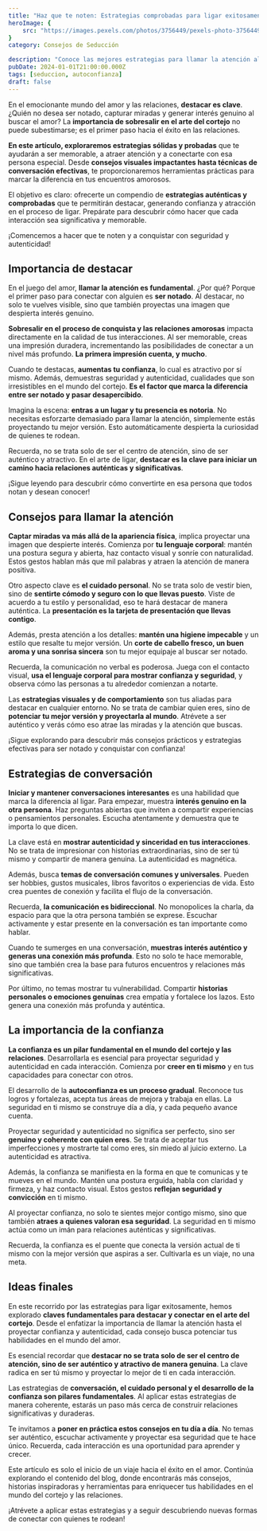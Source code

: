```yaml
---
title: "Haz que te noten: Estrategias comprobadas para ligar exitosamente"
heroImage: {
	src: "https://images.pexels.com/photos/3756449/pexels-photo-3756449.jpeg?auto=compress&cs=tinysrgb&w=1260&h=750&dpr=1",
}
category: Consejos de Seducción

description: "Conoce las mejores estrategias para llamar la atención al ligar. Desde consejos visuales hasta técnicas de conversación, aprende cómo ser notado en el amor con nuestras estrategias comprobadas para el éxito en el arte del cortejo."
pubDate: 2024-01-01T21:00:00.000Z
tags: [seduccion, autoconfianza]
draft: false
---
```


En el emocionante mundo del amor y las relaciones, **destacar es clave**. ¿Quién no desea ser notado, capturar miradas y generar interés genuino al buscar el amor? La **importancia de sobresalir en el arte del cortejo** no puede subestimarse; es el primer paso hacia el éxito en las relaciones.

**En este artículo, exploraremos estrategias sólidas y probadas** que te ayudarán a ser memorable, a atraer atención y a conectarte con esa persona especial. Desde **consejos visuales impactantes hasta técnicas de conversación efectivas**, te proporcionaremos herramientas prácticas para marcar la diferencia en tus encuentros amorosos.

El objetivo es claro: ofrecerte un compendio de **estrategias auténticas y comprobadas** que te permitirán destacar, generando confianza y atracción en el proceso de ligar. Prepárate para descubrir cómo hacer que cada interacción sea significativa y memorable.

¡Comencemos a hacer que te noten y a conquistar con seguridad y autenticidad!

## Importancia de destacar

En el juego del amor, **llamar la atención es fundamental**. ¿Por qué? Porque el primer paso para conectar con alguien es **ser notado**. Al destacar, no solo te vuelves visible, sino que también proyectas una imagen que despierta interés genuino.

**Sobresalir en el proceso de conquista y las relaciones amorosas** impacta directamente en la calidad de tus interacciones. Al ser memorable, creas una impresión duradera, incrementando las posibilidades de conectar a un nivel más profundo. **La primera impresión cuenta, y mucho**.

Cuando te destacas, **aumentas tu confianza**, lo cual es atractivo por sí mismo. Además, demuestras seguridad y autenticidad, cualidades que son irresistibles en el mundo del cortejo. **Es el factor que marca la diferencia entre ser notado y pasar desapercibido**.

Imagina la escena: **entras a un lugar y tu presencia es notoria**. No necesitas esforzarte demasiado para llamar la atención, simplemente estás proyectando tu mejor versión. Esto automáticamente despierta la curiosidad de quienes te rodean.

Recuerda, no se trata solo de ser el centro de atención, sino de ser auténtico y atractivo. En el arte de ligar, **destacar es la clave para iniciar un camino hacia relaciones auténticas y significativas**.

¡Sigue leyendo para descubrir cómo convertirte en esa persona que todos notan y desean conocer!

## Consejos para llamar la atención

**Captar miradas va más allá de la apariencia física**, implica proyectar una imagen que despierte interés. Comienza por **tu lenguaje corporal**: mantén una postura segura y abierta, haz contacto visual y sonríe con naturalidad. Estos gestos hablan más que mil palabras y atraen la atención de manera positiva.

Otro aspecto clave es **el cuidado personal**. No se trata solo de vestir bien, sino de **sentirte cómodo y seguro con lo que llevas puesto**. Viste de acuerdo a tu estilo y personalidad, eso te hará destacar de manera auténtica. La **presentación es la tarjeta de presentación que llevas contigo**.

Además, presta atención a los detalles: **mantén una higiene impecable** y un estilo que resalte tu mejor versión. Un **corte de cabello fresco, un buen aroma y una sonrisa sincera** son tu mejor equipaje al buscar ser notado.

Recuerda, la comunicación no verbal es poderosa. Juega con el contacto visual, **usa el lenguaje corporal para mostrar confianza y seguridad**, y observa cómo las personas a tu alrededor comienzan a notarte.

Las **estrategias visuales y de comportamiento** son tus aliadas para destacar en cualquier entorno. No se trata de cambiar quien eres, sino de **potenciar tu mejor versión y proyectarla al mundo**. Atrévete a ser auténtico y verás cómo eso atrae las miradas y la atención que buscas.

¡Sigue explorando para descubrir más consejos prácticos y estrategias efectivas para ser notado y conquistar con confianza!

## Estrategias de conversación

**Iniciar y mantener conversaciones interesantes** es una habilidad que marca la diferencia al ligar. Para empezar, muestra **interés genuino en la otra persona**. Haz preguntas abiertas que inviten a compartir experiencias o pensamientos personales. Escucha atentamente y demuestra que te importa lo que dicen.

La clave está en **mostrar autenticidad y sinceridad en tus interacciones**. No se trata de impresionar con historias extraordinarias, sino de ser tú mismo y compartir de manera genuina. La autenticidad es magnética.

Además, busca **temas de conversación comunes y universales**. Pueden ser hobbies, gustos musicales, libros favoritos o experiencias de vida. Esto crea puentes de conexión y facilita el flujo de la conversación.

Recuerda, **la comunicación es bidireccional**. No monopolices la charla, da espacio para que la otra persona también se exprese. Escuchar activamente y estar presente en la conversación es tan importante como hablar.

Cuando te sumerges en una conversación, **muestras interés auténtico y generas una conexión más profunda**. Esto no solo te hace memorable, sino que también crea la base para futuros encuentros y relaciones más significativas.

Por último, no temas mostrar tu vulnerabilidad. Compartir **historias personales o emociones genuinas** crea empatía y fortalece los lazos. Esto genera una conexión más profunda y auténtica.

## La importancia de la confianza

**La confianza es un pilar fundamental en el mundo del cortejo y las relaciones**. Desarrollarla es esencial para proyectar seguridad y autenticidad en cada interacción. Comienza por **creer en ti mismo** y en tus capacidades para conectar con otros.

El desarrollo de la **autoconfianza es un proceso gradual**. Reconoce tus logros y fortalezas, acepta tus áreas de mejora y trabaja en ellas. La seguridad en ti mismo se construye día a día, y cada pequeño avance cuenta.

Proyectar seguridad y autenticidad no significa ser perfecto, sino ser **genuino y coherente con quien eres**. Se trata de aceptar tus imperfecciones y mostrarte tal como eres, sin miedo al juicio externo. La autenticidad es atractiva.

Además, la confianza se manifiesta en la forma en que te comunicas y te mueves en el mundo. Mantén una postura erguida, habla con claridad y firmeza, y haz contacto visual. Estos gestos **reflejan seguridad y convicción** en ti mismo.

Al proyectar confianza, no solo te sientes mejor contigo mismo, sino que también **atraes a quienes valoran esa seguridad**. La seguridad en ti mismo actúa como un imán para relaciones auténticas y significativas.

Recuerda, la confianza es el puente que conecta la versión actual de ti mismo con la mejor versión que aspiras a ser. Cultivarla es un viaje, no una meta.

## Ideas finales

En este recorrido por las estrategias para ligar exitosamente, hemos explorado **claves fundamentales para destacar y conectar en el arte del cortejo**. Desde el enfatizar la importancia de llamar la atención hasta el proyectar confianza y autenticidad, cada consejo busca potenciar tus habilidades en el mundo del amor.

Es esencial recordar que **destacar no se trata solo de ser el centro de atención, sino de ser auténtico y atractivo de manera genuina**. La clave radica en ser tú mismo y proyectar lo mejor de ti en cada interacción.

Las estrategias de **conversación, el cuidado personal y el desarrollo de la confianza son pilares fundamentales**. Al aplicar estas estrategias de manera coherente, estarás un paso más cerca de construir relaciones significativas y duraderas.

Te invitamos a **poner en práctica estos consejos en tu día a día**. No temas ser auténtico, escuchar activamente y proyectar esa seguridad que te hace único. Recuerda, cada interacción es una oportunidad para aprender y crecer.

Este artículo es solo el inicio de un viaje hacia el éxito en el amor. Continúa explorando el contenido del blog, donde encontrarás más consejos, historias inspiradoras y herramientas para enriquecer tus habilidades en el mundo del cortejo y las relaciones.

¡Atrévete a aplicar estas estrategias y a seguir descubriendo nuevas formas de conectar con quienes te rodean!
